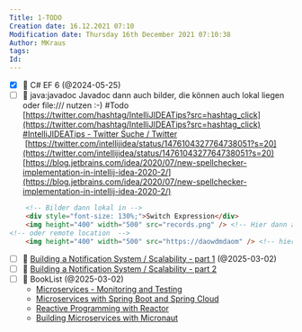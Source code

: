 ```yaml
---
Title: 1-TODO
Creation date: 16.12.2021 07:10
Modification date: Thursday 16th December 2021 07:10:38
Author: MKraus
tags: 
Id:
---
```


- [x] 🔺 C# EF 6 (@2024-05-25) 
- [ ] 🔺 java:javadoc Javadoc dann auch bilder, die können auch lokal liegen oder file:/// nutzen :-) #Todo 
    [https://twitter.com/hashtag/IntelliJIDEATips?src=hashtag_click](https://twitter.com/hashtag/IntelliJIDEATips?src=hashtag_click)  
    [#IntelliJIDEATips - Twitter Suche / Twitter](https://twitter.com/hashtag/IntelliJIDEATips?src=hashtag_click)  
     [https://twitter.com/intellijidea/status/1476104327764738051?s=20](https://twitter.com/intellijidea/status/1476104327764738051?s=20)   
    [https://blog.jetbrains.com/idea/2020/07/new-spellchecker-implementation-in-intellij-idea-2020-2/](https://blog.jetbrains.com/idea/2020/07/new-spellchecker-implementation-in-intellij-idea-2020-2/)

```html
	<!-- Bilder dann lokal in -->
	<div style="font-size: 130%;">Switch Expression</div>  
	<img height="400" width="500" src="records.png" /> <!-- Hier dann auf ein Unterverzeichniss !! -->  
<!-- oder remote location  -->
	<img height="400" width="500" src="https://daowdmdaom" /> <!-- hier dann ggf [file:///](file:///) -->
```

- [ ] 🔺 [Building a Notification System / Scalability - part 1](https://dzone.com/articles/the-developers-guide-to-building-notification-syst) (@2025-03-02)
- [ ] 🔺 [Building a Notification System / Scalability - part 2](https://dzone.com/articles/the-developers-guide-to-building-notification-syst-1) 
- [ ] 🔺 BookList (@2025-03-02)
	- [Microservices - Monitoring and Testing](https://www.oreilly.com/library/view/hands-on-microservices/9781789133608/)
	- [Microservices with Spring Boot and Spring Cloud](https://www.oreilly.com/library/view/hands-on-microservices-with/9781789613476/)
	- [Reactive Programming with Reactor](https://www.oreilly.com/library/view/hands-on-reactive-programming/9781789135794/)
	- [Building Microservices with Micronaut](https://www.oreilly.com/library/view/building-microservices-with/9781800564237/)


